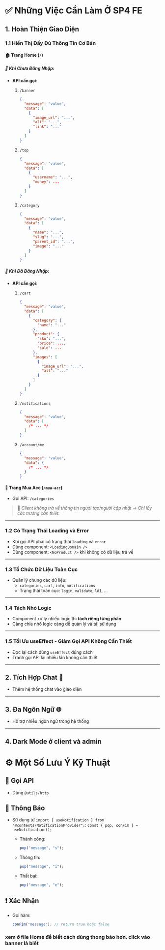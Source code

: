 # ✅ Những Việc Cần Làm Ở SP4 FE

## 1. Hoàn Thiện Giao Diện

### 1.1 Hiển Thị Đầy Đủ Thông Tin Cơ Bản

#### 🏠 Trang Home (`/`)

##### 🔸 Khi **Chưa Đăng Nhập**:

- **API cần gọi**:

  1. `/banner`

     ```json
     {
       "message": "value",
       "data": [
         {
           "image_url": "...",
           "alt": "...",
           "link": "..."
         }
       ]
     }
     ```

  2. `/top`

     ```json
     {
       "message": "value",
       "data": [
         {
           "username": "...",
           "money": ...
         }
       ]
     }
     ```

  3. `/category`

     ```json
     {
       "message": "value",
       "data": [
         {
           "name": "...",
           "slug": "...",
           "parent_id": "...",
           "image": "..."
         }
       ]
     }
     ```

##### 🔸 Khi **Đã Đăng Nhập**:

- **API cần gọi**:

  1. `/cart`

     ```json
     {
       "message": "value",
       "data": [
         {
           "category": {
             "name": "..."
           },
           "product": {
             "sku": "...",
             "price": ...,
             "sale": ...
           },
           "images": [
             {
               "image_url": "...",
               "alt": "..."
             }
           ]
         }
       ]
     }
     ```

  2. `/notifications`

     ```json
     {
       "message": "value",
       "data": [
         /* ... */
       ]
     }
     ```

  3. `/account/me`

     ```json
     {
       "message": "value",
       "data": {
         /* ... */
       }
     }
     ```

#### 🛒 Trang Mua Acc (`/mua-acc`)

- Gọi API: `/categories`

> 📌 _Client không trả về thông tin người tạo/người cập nhật → Chỉ lấy các trường cần thiết._

---

### 1.2 Có Trạng Thái Loading và Error

- Khi gọi API phải có trạng thái `loading` và `error`
- Dùng component: `<LoadingDomain />`
- Dùng component: `<NoProduct />` khi không có dữ liệu trả về

---

### 1.3 Tổ Chức Dữ Liệu Toàn Cục

- Quản lý chung các dữ liệu:
  - `categories`, `cart`, `info`, `notifications`
  - Trạng thái toàn cục: `login`, `validate`, `lỗi`, ...

---

### 1.4 Tách Nhỏ Logic

- Component xử lý nhiều logic thì **tách riêng từng phần**
- Càng chia nhỏ logic càng dễ quản lý và tái sử dụng

---

### 1.5 Tối Ưu useEffect - Giảm Gọi API Không Cần Thiết

- Đọc lại cách dùng `useEffect` đúng cách
- Tránh gọi API lại nhiều lần không cần thiết

---

## 2. Tích Hợp Chat 💬

- Thêm hệ thống chat vào giao diện

---

## 3. Đa Ngôn Ngữ 🌐

- Hỗ trợ nhiều ngôn ngữ trong hệ thống

---

## 4. Dark Mode ở client và admin

# ⚙️ Một Số Lưu Ý Kỹ Thuật

## 🔁 Gọi API

- Dùng `@utils/http`

## 🔔 Thông Báo

- Sử dụng từ `import { useNotification } from "@contexts/NotificationProvider";`:
  `const { pop, conFim } = useNotification();`

  - Thành công:

    ```js
    pop("message", "s");
    ```

  - Thông tin:

    ```js
    pop("message", "i");
    ```

  - Thất bại:
    ```js
    pop("message", "e");
    ```

## ❗ Xác Nhận

- Gọi hàm:
  ```js
  conFim("message"); // return true hoặc false
  ```

### xem ở file Home để biết cách dùng thong báo hơn. click vào banner là biết
